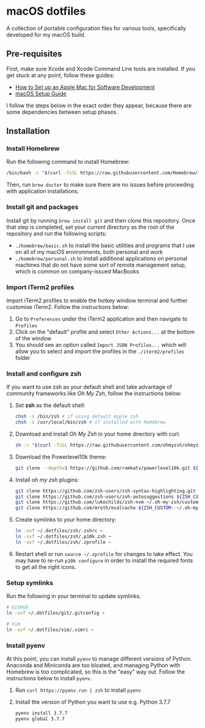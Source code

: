 # macOS dotfiles

A collection of portable configuration files for various tools, specifically developed for my macOS build.

## Pre-requisites

First, make sure Xcode and Xcode Command Line tools are installed. If you get stuck at any point, follow these guides:

- [How to Set up an Apple Mac for Software Development](https://www.stuartellis.name/articles/mac-setup/#creating-a-private-applications-folder)
- [macOS Setup Guide](https://sourabhbajaj.com/mac-setup/Homebrew/)

I follow the steps below in the exact order they appear, because there are some dependencies between setup phases.

## Installation

### Install Homebrew

Run the following command to install Homebrew:

```sh
/bin/bash -c "$(curl -fsSL https://raw.githubusercontent.com/Homebrew/install/master/install.sh)"
```

Then, run `brew doctor` to make sure there are no issues before proceeding with application installations.

### Install git and packages

Install git by running `brew install git` and then clone this repository. Once that step is completed, set your current directory as the root of the repository and run the following scripts:

- `./homebrew/basic.sh` to install the basic utilities and programs that I use on all of my macOS environments, both personal and work
- `./homebrew/personal.sh` to install additional applications on personal machines that do not have some sort of remote management setup, which is common on company-issued MacBooks

### Import iTerm2 profiles

Import iTerm2 profiles to enable the hotkey window terminal and further customise iTerm2. Follow the instructions below:

1. Go to `Preferences` under the iTerm2 application and then navigate to `Profiles`
2. Click on the "default" profile and select `Other Actions...` at the bottom of the window
3. You should see an option called `Import JSON Profiles...` which will allow you to select and import the profiles in the `./iterm2/profiles` folder

### Install and configure zsh

If you want to use zsh as your default shell and take advantage of community frameworks like _Oh My Zsh_, follow the instructions below:

1. Set **zsh** as the default shell:

   ```sh
   chsh -s /bin/zsh # if using default Apple zsh
   chsh -s /usr/local/bin/zsh # if installed with Homebrew
   ```

2. Download and install _Oh My Zsh_ in your home directory with curl:

   ```sh
   sh -c "$(curl -fsSL https://raw.githubusercontent.com/ohmyzsh/ohmyzsh/master/tools/install.sh)"
   ```

3. Download the Powerlevel10k theme:

   ```sh
   git clone --depth=1 https://github.com/romkatv/powerlevel10k.git ${ZSH_CUSTOM:-~/.oh-my-zsh/custom}/themes/powerlevel10k
   ```

4. Install _oh my zsh_ plugins:

   ```sh
   git clone https://github.com/zsh-users/zsh-syntax-highlighting.git ${ZSH_CUSTOM:-~/.oh-my-zsh/custom}/plugins/zsh-syntax-highlighting
   git clone https://github.com/zsh-users/zsh-autosuggestions ${ZSH_CUSTOM:-~/.oh-my-zsh/custom}/plugins/zsh-autosuggestions
   git clone https://github.com/lukechilds/zsh-nvm ~/.oh-my-zsh/custom/plugins/zsh-nvm
   git clone https://github.com/mroth/evalcache ${ZSH_CUSTOM:-~/.oh-my-zsh/custom}/plugins/evalcache
   ```

5. Create symlinks to your home directory:

   ```sh
   ln -svf ~/.dotfiles/zsh/.zshrc ~
   ln -svf ~/.dotfiles/zsh/.p10k.zsh ~
   ln -svf ~/.dotfiles/zsh/.zprofile ~
   ```

6. Restart shell or run `source ~/.zprofile` for changes to take effect. You may have to re-run `p10k configure` in order to install the required fonts to get all the right icons.

### Setup symlinks

Run the following in your terminal to update symlinks.

```sh
# GitHub
ln -svf ~/.dotfiles/git/.gitconfig ~

# Vim
ln -svf ~/.dotfiles/vim/.vimrc ~
```

### Install pyenv

At this point, you can install `pyenv` to manage different versions of Python. Anaconda and Miniconda are too bloated, and managing Python with Homebrew is too complicated, so this is the "easy" way out. Follow the instructions below to install `pyenv`.

1. Run `curl https://pyenv.run | zsh` to install `pyenv`

2. Install the version of Python you want to use e.g. Python 3.7.7

   ```sh
   pyenv install 3.7.7
   pyenv global 3.7.7
   ```
